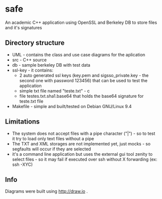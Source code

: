 # safe
An academic C++ application using OpenSSL and Berkeley DB to store files and it's signatures

## Directory structure
* UML - contains the class and use case diagrams for the aplication
* src - C++ source
* db - sample berkeley DB with test data
* ssl-key - it contains:
  * 2 auto generated ssl keys (key.pem and sigsso_private.key - the second one with password 123456) that can be used to test the application 
  * simple txt file named "teste.txt" - c
  * file testes.txt.sha1.base64 that holds the base64 signature for teste.txt file
* Makefile - simple and built/tested on Debian GNU/Linux 9.4 

## Limitations
* The system does not accept files with a pipe character ("|") - so to test it try to load only text files without a pipe
* The TXT and XML storages are not implemented yet, just mocks - so segfaults will occur if they are selected
* it's a command line application but uses the external gui tool zenity to select files - so it may fail if executed over ssh without X forwarding (ex: ssh -XYC)

## Info

Diagrams were built using http://draw.io  .
